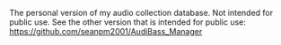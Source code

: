 The personal version of my audio collection database. Not intended for public use. See the other version that is intended for public use: https://github.com/seanpm2001/AudiBass_Manager
